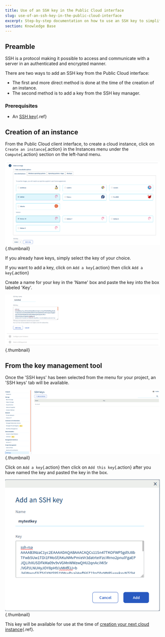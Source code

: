 ```yaml
---
title: Use of an SSH key in the Public Cloud interface
slug: use-of-an-ssh-key-in-the-public-cloud-interface
excerpt: Step-by-step documentation on how to use an SSH key to simplify access to cloud servers
section: Knowledge Base
---
```



## Preamble
SSH is a protocol making it possible to access and communicate with a server in an authenticated and encrypted manner.

There are two ways to add an SSH key from the Public Cloud interface:

- The first and more direct method is done at the time of the creation of an instance.
- The second method is to add a key from the SSH key manager.


### Prerequisites
- An [SSH key](../howto_create_an_ssh_key/guide.en-gb.md){.ref}


## Creation of an instance
From the Public Cloud client interface, to create a cloud instance, click on `Create an instance`{.action} in the Instances menu under the `Compute`{.action} section on the left-hand menu.

![Add a server](images/selectkey.png){.thumbnail}

If you already have keys, simply select the key of your choice.

If you want to add a key, click on `Add a key`{.action} then click `Add a key`{.action}

Create a name for your key in the 'Name' box and paste the key into the box labeled 'Key'.


![Add a key](images/addkey.png){.thumbnail}


## From the key management tool

Once the 'SSH keys' has been selected from the menu for your project, an 'SSH keys' tab will be available.


![Add a key](images/addkeymenu.png){.thumbnail}

Click on `Add a key`{.action} then click on `Add this key`{.action} after you have named the key and pasted the key in the box.

![Add a key](images/addkeymenu1.png){.thumbnail}

This key will be available for use at the time of [creation your next cloud instance](../first_steps_start_my_first_server_within_3_minutes/guide.en-gb.md){.ref}.
